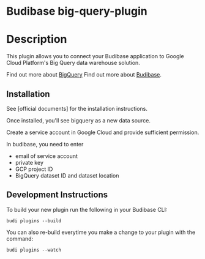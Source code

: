 # Budibase big-query-plugin

# Description

This plugin allows you to connect your Budibase application to Google Cloud Platform's Big Query data warehouse solution. 

Find out more about [BigQuery](https://cloud.google.com/bigquery)
Find out more about [Budibase](https://github.com/Budibase/budibase).

## Installation

See [official documents] for the installation instructions.

Once installed, you'll see bigquery as a new data source.

Create a service account in Google Cloud and provide sufficient permission.

In budibase, you need to enter

 - email of service account
 - private key
 - GCP project ID
 - BigQuery dataset ID and dataset location


## Development Instructions

To build your new plugin run the following in your Budibase CLI:
```
budi plugins --build
```

You can also re-build everytime you make a change to your plugin with the command:
```
budi plugins --watch
```


